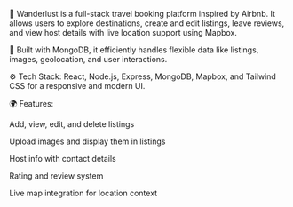 🧭 Wanderlust is a full-stack travel booking platform inspired by Airbnb. It allows users to explore destinations, create and edit listings, leave reviews, and view host details with live location support using Mapbox.

💾 Built with MongoDB, it efficiently handles flexible data like listings, images, geolocation, and user interactions.

⚙️ Tech Stack: React, Node.js, Express, MongoDB, Mapbox, and Tailwind CSS for a responsive and modern UI.

🌍 Features:

Add, view, edit, and delete listings

Upload images and display them in listings

Host info with contact details

Rating and review system

Live map integration for location context
